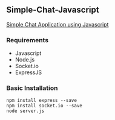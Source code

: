 ## Simple-Chat-Javascript
[Simple Chat Application using Javascript](https://nameless-journey-54302.herokuapp.com/)

### Requirements
* Javascript
* Node.js
* Socket.io
* ExpressJS

### Basic Installation
```
npm install express --save
npm install socket.io --save
node server.js

```
